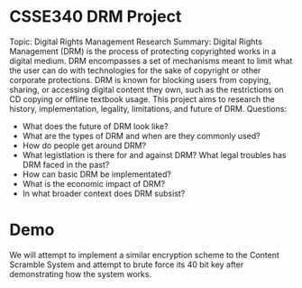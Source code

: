 # CSSE340 DRM Project
Topic: Digital Rights Management Research
Summary: Digital Rights Management (DRM) is the process of protecting copyrighted works in a digital medium. DRM encompasses a set of mechanisms meant to limit what the user can do with technologies for the sake of copyright or other corporate protections. DRM is known for blocking users from copying, sharing, or accessing digital content they own, such as the restrictions on CD copying or offline textbook usage. This project aims to research the history, implementation, legality, limitations, and future of DRM.
Questions:
- What does the future of DRM look like?
- What are the types of DRM and when are they commonly used?
- How do people get around DRM?
- What legistlation is there for and against DRM? What legal troubles has DRM faced in the past?
- How can basic DRM be implementated?
- What is the economic impact of DRM?
- In what broader context does DRM subsist?

# Demo
We will attempt to implement a similar encryption scheme to the Content Scramble System and attempt to brute force its 40 bit key after demonstrating how the system works.

